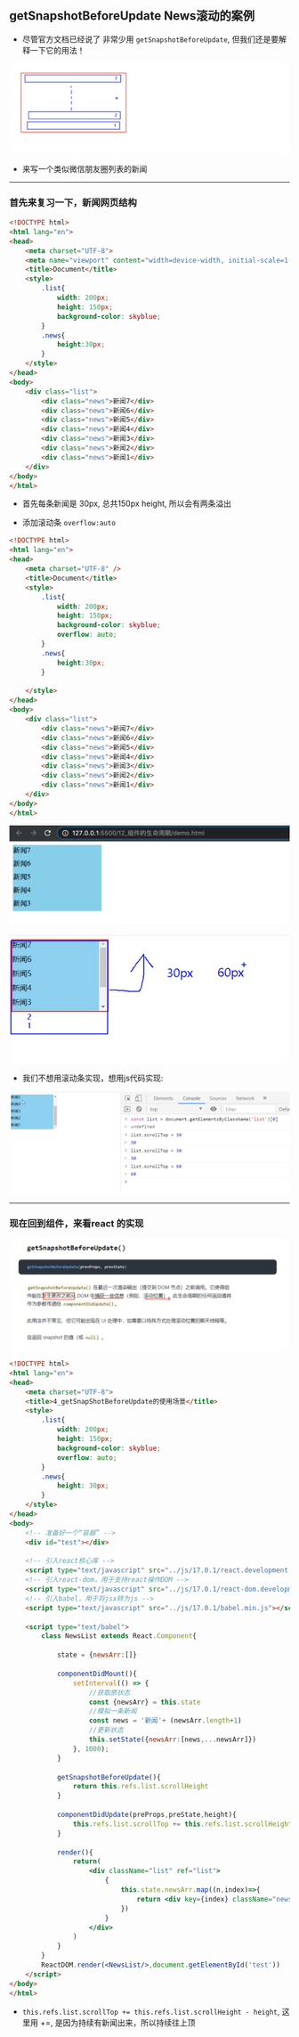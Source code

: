 ## getSnapshotBeforeUpdate News滚动的案例

- 尽管官方文档已经说了 非常少用 `getSnapshotBeforeUpdate`, 但我们还是要解释一下它的用法！

![](img/2021-01-14-23-05-47.png)

- 来写一个类似微信朋友圈列表的新闻

---

### 首先来复习一下，新闻网页结构

```html
<!DOCTYPE html>
<html lang="en">
<head>
    <meta charset="UTF-8">
    <meta name="viewport" content="width=device-width, initial-scale=1.0">
    <title>Document</title>
    <style>
        .list{
            width: 200px;
            height: 150px;
            background-color: skyblue;
        }
        .news{
            height:30px;
        }
    </style>
</head>
<body>
    <div class="list">
        <div class="news">新闻7</div>
        <div class="news">新闻6</div>
        <div class="news">新闻5</div>
        <div class="news">新闻4</div>
        <div class="news">新闻3</div>
        <div class="news">新闻2</div>
        <div class="news">新闻1</div>
    </div>
</body>
</html>
```

- 首先每条新闻是 30px, 总共150px height, 所以会有两条溢出

- 添加滚动条 `overflow:auto`


```html
<!DOCTYPE html>
<html lang="en">
<head>
    <meta charset="UTF-8" />
    <title>Document</title>
    <style>
        .list{
            width: 200px;
            height: 150px;
            background-color: skyblue;
            overflow: auto;
        }
        .news{
            height:30px;
        }
    
    </style>
</head>
<body>
    <div class="list">
        <div class="news">新闻7</div>
        <div class="news">新闻6</div>
        <div class="news">新闻5</div>
        <div class="news">新闻4</div>
        <div class="news">新闻3</div>
        <div class="news">新闻2</div>
        <div class="news">新闻1</div>
    </div>
</body>
</html>
```


![](img/2021-01-15-01-37-44.png)

![](img/2021-01-15-01-38-53.png)

- 我们不想用滚动条实现，想用js代码实现:


![](img/2021-01-15-01-41-06.png)


---

### 现在回到组件，来看react 的实现

![](img/2021-01-15-10-57-22.png)


```html
<!DOCTYPE html>
<html lang="en">
<head>
	<meta charset="UTF-8">
	<title>4_getSnapShotBeforeUpdate的使用场景</title>
	<style>
		.list{
			width: 200px;
			height: 150px;
			background-color: skyblue;
			overflow: auto;
		}
		.news{
			height: 30px;
		}
	</style>
</head>
<body>
	<!-- 准备好一个“容器” -->
	<div id="test"></div>
	
	<!-- 引入react核心库 -->
	<script type="text/javascript" src="../js/17.0.1/react.development.js"></script>
	<!-- 引入react-dom，用于支持react操作DOM -->
	<script type="text/javascript" src="../js/17.0.1/react-dom.development.js"></script>
	<!-- 引入babel，用于将jsx转为js -->
	<script type="text/javascript" src="../js/17.0.1/babel.min.js"></script>

	<script type="text/babel">
		class NewsList extends React.Component{

			state = {newsArr:[]}

			componentDidMount(){
				setInterval(() => {
					//获取原状态
					const {newsArr} = this.state
					//模拟一条新闻
					const news = '新闻'+ (newsArr.length+1)
					//更新状态
					this.setState({newsArr:[news,...newsArr]})
				}, 1000);
			}

			getSnapshotBeforeUpdate(){
				return this.refs.list.scrollHeight
			}

			componentDidUpdate(preProps,preState,height){
				this.refs.list.scrollTop += this.refs.list.scrollHeight - height
			}

			render(){
				return(
					<div className="list" ref="list">
						{
							this.state.newsArr.map((n,index)=>{
								return <div key={index} className="news">{n}</div>
							})
						}
					</div>
				)
			}
		}
		ReactDOM.render(<NewsList/>,document.getElementById('test'))
	</script>
</body>
</html>
```

- `this.refs.list.scrollTop += this.refs.list.scrollHeight - height`, 这里用 +=, 是因为持续有新闻出来，所以持续往上顶































